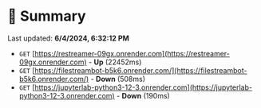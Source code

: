 # 📖 Summary
Last updated: **6/4/2024, 6:32:12 PM**

- `GET` [https://restreamer-09gx.onrender.com](https://restreamer-09gx.onrender.com) - **Up** (22452ms)
- `GET` [https://filestreambot-b5k6.onrender.com/](https://filestreambot-b5k6.onrender.com/) - **Down** (508ms)
- `GET` [https://jupyterlab-python3-12-3.onrender.com](https://jupyterlab-python3-12-3.onrender.com) - **Down** (190ms)
